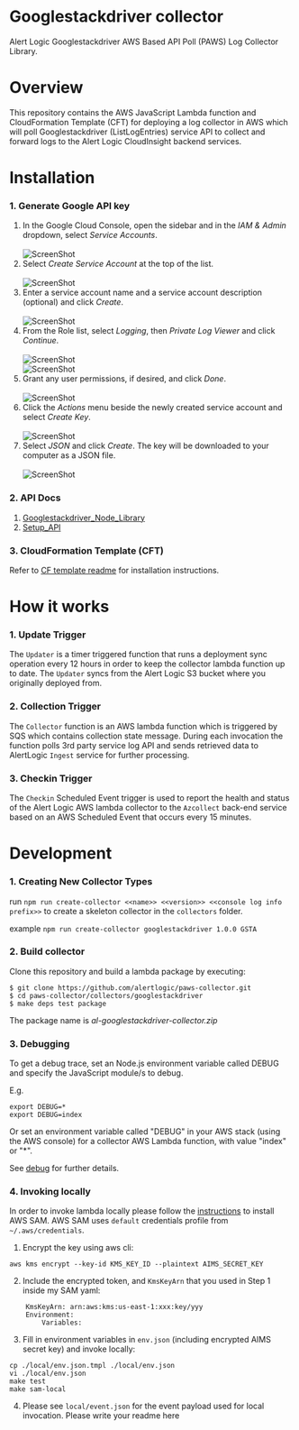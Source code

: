 # Googlestackdriver collector
Alert Logic Googlestackdriver AWS Based API Poll (PAWS) Log Collector Library.

# Overview
This repository contains the AWS JavaScript Lambda function and CloudFormation 
Template (CFT) for deploying a log collector in AWS which will poll Googlestackdriver (ListLogEntries) service API to collect and 
forward logs to the Alert Logic CloudInsight backend services.

# Installation

### 1. Generate Google API key
1. In the Google Cloud Console, open the sidebar and in the *IAM & Admin* dropdown, select *Service Accounts*.<br /><br />
![ScreenShot](./docs/img_1.png)<br />
2. Select *Create Service Account* at the top of the list.<br /><br />
![ScreenShot](./docs/img_2.png)<br />
3. Enter a service account name and a service account description (optional) and click *Create*.<br /><br />
![ScreenShot](./docs/img_3.png)<br />
4. From the Role list, select *Logging*, then *Private Log Viewer* and click *Continue*.<br /><br />
![ScreenShot](./docs/img_4.png)<br />
![ScreenShot](./docs/img_5.png)<br />
5. Grant any user permissions, if desired, and click *Done*.<br /><br />
![ScreenShot](./docs/img_6.png)<br />
6. Click the *Actions* menu beside the newly created service account and select *Create Key*.<br /><br />
![ScreenShot](./docs/img_7.png)<br />
7. Select *JSON* and click *Create*. The key will be downloaded to your computer as a JSON file.<br /><br />
![ScreenShot](./docs/img_8.png)<br />

### 2. API Docs

1. [Googlestackdriver_Node_Library](https://www.npmjs.com/package/@google-cloud/logging)
2. [Setup_API](https://cloud.google.com/nodejs/docs/reference/logging/2.0.x/v2.LoggingServiceV2Client)


### 3. CloudFormation Template (CFT)
Refer to [CF template readme](./cfn/README.md) for installation instructions.

# How it works

### 1. Update Trigger

The `Updater` is a timer triggered function that runs a deployment sync operation 
every 12 hours in order to keep the collector lambda function up to date.
The `Updater` syncs from the Alert Logic S3 bucket where you originally deployed from.

### 2. Collection Trigger

The `Collector` function is an AWS lambda function which is triggered by SQS which contains collection state message.
During each invocation the function polls 3rd party service log API and sends retrieved data to 
AlertLogic `Ingest` service for further processing.

### 3. Checkin Trigger

The `Checkin` Scheduled Event trigger is used to report the health and status of 
the Alert Logic AWS lambda collector to the `Azcollect` back-end service based on 
an AWS Scheduled Event that occurs every 15 minutes.


# Development

### 1. Creating New Collector Types
run `npm run create-collector <<name>> <<version>> <<console log info prefix>>` to create a skeleton collector in the `collectors` folder.

example `npm run create-collector googlestackdriver 1.0.0 GSTA`

### 2. Build collector
Clone this repository and build a lambda package by executing:
```
$ git clone https://github.com/alertlogic/paws-collector.git
$ cd paws-collector/collectors/googlestackdriver
$ make deps test package
```

The package name is *al-googlestackdriver-collector.zip*

### 3. Debugging

To get a debug trace, set an Node.js environment variable called DEBUG and
specify the JavaScript module/s to debug.

E.g.

```
export DEBUG=*
export DEBUG=index
```

Or set an environment variable called "DEBUG" in your AWS stack (using the AWS 
console) for a collector AWS Lambda function, with value "index" or "\*".

See [debug](https://www.npmjs.com/package/debug) for further details.

### 4. Invoking locally

In order to invoke lambda locally please follow the [instructions](https://docs.aws.amazon.com/lambda/latest/dg/sam-cli-requirements.html) to install AWS SAM.
AWS SAM uses `default` credentials profile from `~/.aws/credentials`.

  1. Encrypt the key using aws cli:
```
aws kms encrypt --key-id KMS_KEY_ID --plaintext AIMS_SECRET_KEY
```
  2. Include the encrypted token, and `KmsKeyArn` that you used in Step 1 inside my SAM yaml:
```
    KmsKeyArn: arn:aws:kms:us-east-1:xxx:key/yyy
    Environment:
        Variables:
```
  3. Fill in environment variables in `env.json` (including encrypted AIMS secret key) and invoke locally:

```
cp ./local/env.json.tmpl ./local/env.json
vi ./local/env.json
make test
make sam-local
```
  4. Please see `local/event.json` for the event payload used for local invocation.
Please write your readme here
